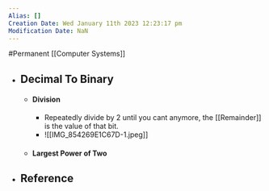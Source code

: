 ```yaml
---
Alias: []
Creation Date: Wed January 11th 2023 12:23:17 pm 
Modification Date: NaN
---
```

#Permanent [[Computer Systems]]

- ## Decimal To Binary
	- #### Division
		- Repeatedly divide by 2 until you cant anymore, the [[Remainder]] is the value of that bit.
		-  ![[IMG_854269E1C67D-1.jpeg]]
	- #### Largest Power of Two
- ## Reference